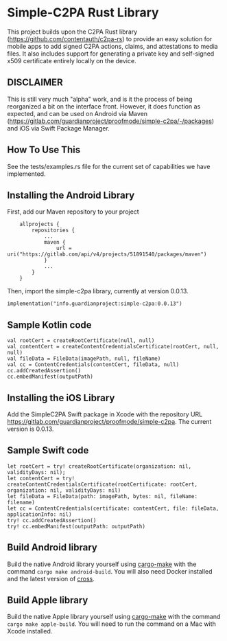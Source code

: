 # Simple-C2PA Rust Library

This project builds upon the C2PA Rust library (https://github.com/contentauth/c2pa-rs) to provide an easy solution for mobile apps to add signed C2PA actions, claims, and attestations to media files. It also includes support for generating a private key and self-signed x509 certificate entirely locally on the device.

## DISCLAIMER

This is still very much "alpha" work, and is it the process of being reorganized a bit on the interface front. However, it does function as expected, and can be used on Android via Maven (https://gitlab.com/guardianproject/proofmode/simple-c2pa/-/packages) and iOS via Swift Package Manager.

## How To Use This

See the tests/examples.rs file for the current set of capabilities we have implemented.

## Installing the Android Library

First, add our Maven repository to your project

```
    allprojects {
    	repositories {
        	...
    		maven {
    			url = uri("https://gitlab.com/api/v4/projects/51891540/packages/maven")
    		}
           	...
        }
    }
```

Then, import the simple-c2pa library, currently at version 0.0.13.

`implementation("info.guardianproject:simple-c2pa:0.0.13")`

## Sample Kotlin code

```
val rootCert = createRootCertificate(null, null)
val contentCert = createContentCredentialsCertificate(rootCert, null, null)
val fileData = FileData(imagePath, null, fileName)
val cc = ContentCredentials(contentCert, fileData, null)
cc.addCreatedAssertion()
cc.embedManifest(outputPath)
```

## Installing the iOS Library

Add the SimpleC2PA Swift package in Xcode with the repository URL https://gitlab.com/guardianproject/proofmode/simple-c2pa. The current version is 0.0.13.

## Sample Swift code

```
let rootCert = try! createRootCertificate(organization: nil, validityDays: nil);
let contentCert = try! createContentCredentialsCertificate(rootCertificate: rootCert, organization: nil, validityDays: nil)
let fileData = FileData(path: imagePath, bytes: nil, fileName: filename)
let cc = ContentCredentials(certificate: contentCert, file: fileData, applicationInfo: nil)
try! cc.addCreatedAssertion()
try! cc.embedManifest(outputPath: outputPath)
```

## Build Android library

Build the native Android library yourself using [cargo-make](https://github.com/sagiegurari/cargo-make) with the command `cargo make android-build`. You will also need Docker installed and the latest version of [cross](https://github.com/cross-rs/cross).

## Build Apple library

Build the native Apple library yourself using [cargo-make](https://github.com/sagiegurari/cargo-make) with the command `cargo make apple-build`. You will need to run the command on a Mac with Xcode installed.

